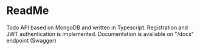 # ReadMe

Todo API based on MongoDB and written in Typescript. Registration and JWT authentication is implemented. Documentation is available on "/docs" endpoint (Swagger)
